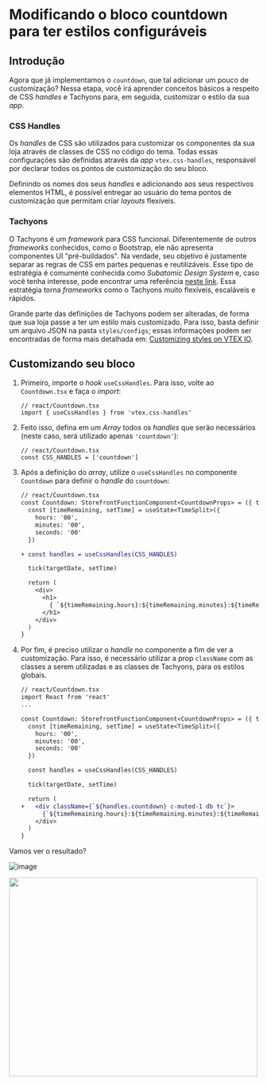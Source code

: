 # Modificando o bloco countdown para ter estilos configuráveis

## Introdução

Agora que já implementamos o `countdown`, que tal adicionar um pouco de customização? Nessa etapa, você irá aprender conceitos básicos a respeito de CSS _handles_ e Tachyons para, em seguida, customizar o estilo da sua _app_.

### CSS Handles

Os _handles_ de CSS são utilizados para customizar os componentes da sua loja através de classes de CSS no código do tema. Todas essas configurações são definidas através da _app_ `vtex.css-handles`, responsável por declarar todos os pontos de customização do seu bloco.

Definindo os nomes dos seus _handles_ e adicionando aos seus respectivos elementos HTML, é possível entregar ao usuário do tema pontos de customização que permitam criar _layouts_ flexíveis.

### Tachyons

O Tachyons é um _framework_ para CSS funcional. Diferentemente de outros _frameworks_ conhecidos, como o Bootstrap, ele não apresenta componentes UI "pré-buildados". Na verdade, seu objetivo é justamente separar as regras de CSS em partes pequenas e reutilizáveis. Esse tipo de estratégia é comumente conhecida como _Subatomic Design System_ e, caso você tenha interesse, pode encontrar uma referência [neste link](https://daneden.me/2018/01/05/subatomic-design-systems/). Essa estratégia torna _frameworks_ como o Tachyons muito flexíveis, escaláveis e rápidos.

Grande parte das definições de Tachyons podem ser alteradas, de forma que sua loja passe a ter um estilo mais customizado. Para isso, basta definir um arquivo JSON na pasta `styles/configs`; essas informações podem ser encontradas de forma mais detalhada em: [Customizing styles on VTEX IO](https://developers.vtex.com/docs/vtex-io-documentation-5-customizingstyles).

## Customizando seu bloco

1. Primeiro, importe o _hook_ `useCssHandles`. Para isso, volte ao `Countdown.tsx` e faça o _import_:

   ```tsx
   // react/Countdown.tsx
   import { useCssHandles } from 'vtex.css-handles'
   ```

2. Feito isso, defina em um _Array_ todos os _handles_ que serão necessários (neste caso, será utilizado apenas `'countdown'`):

   ```tsx
   // react/Countdown.tsx
   const CSS_HANDLES = ['countdown']
   ```

3. Após a definição do _array_, utilize o `useCssHandles` no componente `Countdown` para definir o _handle_ do `countdown`:

   ```diff
   // react/Countdown.tsx
   const Countdown: StorefrontFunctionComponent<CountdownProps> = ({ targetDate = DEFAULT_TARGET_DATE }) => {
     const [timeRemaining, setTime] = useState<TimeSplit>({
       hours: '00',
       minutes: '00',
       seconds: '00'
     })

   + const handles = useCssHandles(CSS_HANDLES)

     tick(targetDate, setTime)

     return (
       <div>
         <h1>
           { `${timeRemaining.hours}:${timeRemaining.minutes}:${timeRemaining.seconds}` }
         </h1>
       </div>
     )
   }
   ```

4. Por fim, é preciso utilizar o _handle_ no componente a fim de ver a customização. Para isso, é necessário utilizar a prop `className` com as classes a serem utilizadas e as classes de Tachyons, para os estilos globais.

   ```diff
   // react/Countdown.tsx
   import React from 'react'
   ...

   const Countdown: StorefrontFunctionComponent<CountdownProps> = ({ targetDate = DEFAULT_TARGET_DATE }) => {
     const [timeRemaining, setTime] = useState<TimeSplit>({
       hours: '00',
       minutes: '00',
       seconds: '00'
     })

     const handles = useCssHandles(CSS_HANDLES)

     tick(targetDate, setTime)

     return (
   +   <div className={`${handles.countdown} c-muted-1 db tc`}>
         {`${timeRemaining.hours}:${timeRemaining.minutes}:${timeRemaining.seconds}`}
       </div>
     )
   }
   ```

Vamos ver o resultado?

![image](https://user-images.githubusercontent.com/19495917/75475280-457cab80-5977-11ea-938e-d3c2b532e891.png)

<img src="https://user-images.githubusercontent.com/19495917/75475388-7a88fe00-5977-11ea-9d35-c13482f1e61c.gif" width="500" height="400"/>

